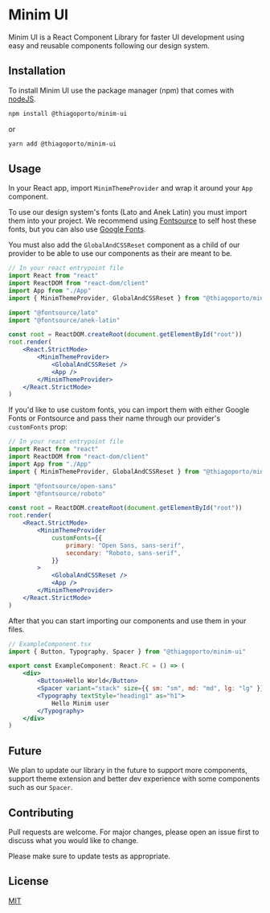 # Minim UI

Minim UI is a React Component Library for faster UI development using easy and reusable components following our design system.

## Installation

To install Minim UI use the package manager (npm) that comes with [nodeJS](https://nodejs.org/en/download/).

```bash
npm install @thiagoporto/minim-ui
```

or

```bash
yarn add @thiagoporto/minim-ui
```

## Usage

In your React app, import `MinimThemeProvider` and wrap it around your `App` component.

To use our design system's fonts (Lato and Anek Latin) you must import them into your project. We recommend using [Fontsource](https://fontsource.org/) to self host these fonts, but you can also use [Google Fonts](https://fonts.google.com/).

You must also add the `GlobalAndCSSReset` component as a child of our provider to be able to use our components as their are meant to be.

```jsx
// In your react entrypoint file
import React from "react"
import ReactDOM from "react-dom/client"
import App from "./App"
import { MinimThemeProvider, GlobalAndCSSReset } from "@thiagoporto/minim-ui"

import "@fontsource/lato"
import "@fontsource/anek-latin"

const root = ReactDOM.createRoot(document.getElementById("root"))
root.render(
	<React.StrictMode>
		<MinimThemeProvider>
			<GlobalAndCSSReset />
			<App />
		</MinimThemeProvider>
	</React.StrictMode>
)
```

If you'd like to use custom fonts, you can import them with either Google Fonts or Fontsource and pass their name through our provider's `customFonts` prop:

```jsx
// In your react entrypoint file
import React from "react"
import ReactDOM from "react-dom/client"
import App from "./App"
import { MinimThemeProvider, GlobalAndCSSReset } from "@thiagoporto/minim-ui"

import "@fontsource/open-sans"
import "@fontsource/roboto"

const root = ReactDOM.createRoot(document.getElementById("root"))
root.render(
	<React.StrictMode>
		<MinimThemeProvider
			customFonts={{
				primary: "Open Sans, sans-serif",
				secondary: "Roboto, sans-serif",
			}}
		>
			<GlobalAndCSSReset />
			<App />
		</MinimThemeProvider>
	</React.StrictMode>
)
```

After that you can start importing our components and use them in your files.

```jsx
// ExampleComponent.tsx
import { Button, Typography, Spacer } from "@thiagoporto/minim-ui"

export const ExampleComponent: React.FC = () => (
	<div>
		<Button>Hello World</Button>
		<Spacer variant="stack" size={{ sm: "sm", md: "md", lg: "lg" }} />
		<Typography textStyle="heading1" as="h1">
			Hello Minim user
		</Typography>
	</div>
)
```

## Future

We plan to update our library in the future to support more components, support theme extension and better dev experience with some components such as our `Spacer`.

## Contributing

Pull requests are welcome. For major changes, please open an issue first to discuss what you would like to change.

Please make sure to update tests as appropriate.

## License

[MIT](https://choosealicense.com/licenses/mit/)
